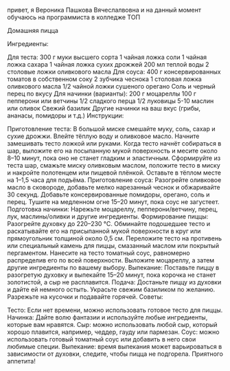 привет, я Вероника Пашкова Вячеслалвовна и на данный момент обучаюсь на программиста в колледже ТОП

Домашняя пицца

Ингредиенты:

Для теста:
300 г муки высшего сорта
1 чайная ложка соли
1 чайная ложка сахара
1 чайная ложка сухих дрожжей
200 мл теплой воды
2 столовые ложки оливкового масла
Для соуса:
400 г консервированных томатов в собственном соку
2 зубчика чеснока
1 столовая ложка оливкового масла
1/2 чайной ложки сушеного орегано
Соль и черный перец по вкусу
Для начинки (варианты):
200 г моцареллы
100 г пепперони или ветчины
1/2 сладкого перца
1/2 луковицы
5-10 маслин или оливок
Свежий базилик
Другие начинки на ваш вкус (грибы, ананасы, помидоры и т.д.)
Инструкции:

Приготовление теста:
В большой миске смешайте муку, соль, сахар и сухие дрожжи.
Влейте тёплую воду и оливковое масло. Начните замешивать тесто ложкой или руками.
Когда тесто начнёт собираться в шар, выложите его на посыпанную мукой поверхность и месите около 8–10 минут, пока оно не станет гладким и эластичным.
Сформируйте из теста шар, смажьте миску оливковым маслом, положите тесто в миску и накройте полотенцем или пищевой плёнкой. Оставьте в тёплом месте на 1–1,5 часа для подъёма.
Приготовление соуса:
Разогрейте оливковое масло в сковороде, добавьте мелко нарезанный чеснок и обжаривайте 30 секунд.
Добавьте консервированные помидоры, орегано, соль и перец. Тушите на медленном огне 15–20 минут, пока соус не загустеет.
Подготовка начинки:
Нарежьте моцареллу, пепперони/ветчину, перец, лук, маслины/оливки и другие ингредиенты.
Формирование пиццы:
Разогрейте духовку до 220–230 °C.
Обминайте подошедшее тесто и раскатывайте его на присыпанной мукой поверхности в круг или прямоугольник толщиной около 0,5 см.
Переложите тесто на противень или специальный камень для пиццы, смазанный маслом или покрытый пергаментом.
Нанесите на тесто томатный соус, равномерно распределив его по всей поверхности.
Выложите моцареллу, а затем другие ингредиенты по вашему выбору.
Выпекание:
Поставьте пиццу в разогретую духовку и выпекайте 15–20 минут, пока корочка не станет золотистой, а сыр не расплавится.
Подача:
Достаньте пиццу из духовки и дайте ей немного остыть. Украсьте свежим базиликом по желанию. Разрежьте на кусочки и подавайте горячей.
Советы:

Тесто: Если нет времени, можно использовать готовое тесто для пиццы.
Начинка: Дайте волю фантазии и используйте любые ингредиенты, которые вам нравятся.
Сыр: можно использовать любой сыр, который хорошо плавится, например, чеддер, гауду или пармезан.
Соус: можно использовать готовый томатный соус или добавить в него свои любимые специи.
Выпекание: время выпекания может варьироваться в зависимости от духовки, следите, чтобы пицца не подгорела.
Приятного аппетита!
